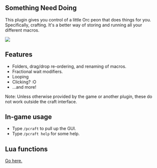 ## Something Need Doing

This plugin gives you control of a little Orc peon that does things for you. 
Specifically, crafting. 
It's a better way of storing and running all your different macros.

![](https://github.com/daemitus/SomethingNeedDoing/raw/master/res/game.png)

## Features
- Folders, drag/drop re-ordering, and renaming of macros.
- Fractional wait modifiers.
- Looping
- Clicking? :O
- ...and more!

Note: Unless otherwise provided by the game or another plugin, these do not work outside the craft interface.

## In-game usage
* Type `/pcraft` to pull up the GUI.
* Type `/pcraft help` for some help.

## Lua functions
[Go here.](https://github.com/daemitus/SomethingNeedDoing/blob/master/SomethingNeedDoing/Misc/CommandInterface.cs)

